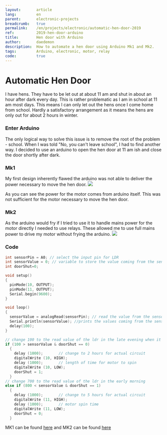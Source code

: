 ```yaml
---
layout:       article
lang:         en
parent:       electronic-projects
breadcrumb:   true
permalink:    /en/projects/electronic/automatic-hen-door-2019
ref:          2019-hen-door-arduino
title:        Hen door with Arduino
author:       daedemon
description:  How to automate a hen door using Arduino Mk1 and Mk2.
tags:         Arduino, electronic, motor, relay
code:         true
---
```


# Automatic Hen Door
I have hens. They have to be let out at about 11 am and shut in about an hour after dark every day. 
This is rather problematic as I am in school at 11 am most days. 
This means I can only let out the hens once I come home from school. 
Hardly a satisfactory arrangement as it means the hens are only out for about 2 hours in winter.

### Enter Arduino
The only logical way to solve this issue is to remove the root of the problem - school. 
When I was told "No, you can't leave school", I had to find another way. 
I decided to use an arduino to open the hen door at 11 am ish and close the door shortly after dark.
 
### Mk1
My first design inherently flawed the arduino was not able to deliver the power necessary to move the hen door.
<img class="img-fluid" src="{{'assets/posts/2019-05-20-hen-door-arduino/hen-door-mk1.png' | relative_url}}"/>

As you can see the power for the motor comes from arduino itself. 
This was not sufficient for the motor necessary to move the hen door. 

### Mk2
As the arduino would fry if I tried to use it to handle mains power for the motor directly I needed to use relays. 
These allowed me to use full mains power to drive my motor without frying the arduino. 
<img class="img-fluid" src="{{'assets/posts/2019-05-20-hen-door-arduino/hen-door-mk2.png' | relative_url}}"/>

### Code

```c
int sensorPin = A0; // select the input pin for LDR
int sensorValue = 0; // variable to store the value coming from the sensor
int doorShut=0;

void setup()
{
  pinMode(10, OUTPUT);
  pinMode(11, OUTPUT);
  Serial.begin(9600); 
}

void loop()
{
  sensorValue = analogRead(sensorPin); // read the value from the sensor
  Serial.println(sensorValue); //prints the values coming from the sensor on the screen
  delay(100);
}

// change 100 to the read value of the ldr in the late evening when it is mostly dark
if (100 > sensorValue & doorShut == 0)
  {				
    delay (1000);		// change to 2 hours for actual circuit
    digitalWrite (10, HIGH);
    delay (1000);		// length of time for motor to spin
    digitalWrite (10, LOW);
    doorShut = 1;
  }
// change 700 to the read value of the ldr in the early morning
else if (800 < sensorValue & doorShut == 1)
  {
    delay (1000);		// change to 5 hours for actual circuit 
    digitalWrite (11, HIGH);
    delay (1000);		// motor spin time
    digitalWrite (11, LOW);
    doorShut = 0;
  }
```

MK1 can be found [here](https://www.tinkercad.com/things/cPyxf8nL616) and MK2 can be found [here](https://www.tinkercad.com/things/9WRHAUwvzIm)



